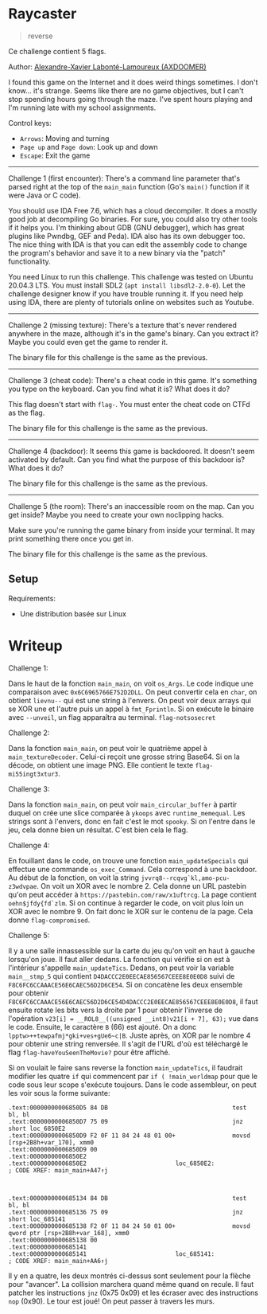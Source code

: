 # Raycaster

> reverse

Ce challenge contient 5 flags.

Author: [Alexandre-Xavier Labonté-Lamoureux (AXDOOMER)](https://github.com/axdoomer)

I found this game on the Internet and it does weird things sometimes. I don't know... it's strange. Seems like there are no game objectives, but I can't stop spending hours going through the maze. I've spent hours playing and I'm running late with my school assignments.

Control keys:
* `Arrows`: Moving and turning
* `Page up` and `Page down`: Look up and down
* `Escape`: Exit the game

--------------

Challenge 1 (first encounter): There's a command line parameter that's parsed right at the top of the `main_main` function (Go's `main()` function if it were Java or C code). 

You should use IDA Free 7.6, which has a cloud decompiler. It does a mostly good job at decompiling Go binaries. For sure, you could also try other tools if it helps you. I'm thinking about GDB (GNU debugger), which has great plugins like Pwndbg, GEF and Peda). IDA also has its own debugger too. The nice thing with IDA is that you can edit the assembly code to change the program's behavior and save it to a new binary via the "patch" functionality.

You need Linux to run this challenge. This challenge was tested on Ubuntu 20.04.3 LTS. You must install SDL2 (`apt install libsdl2-2.0-0`). Let the challenge designer know if you have trouble running it. If you need help using IDA, there are plenty of tutorials online on websites such as Youtube.

--------------

Challenge 2 (missing texture): There's a texture that's never rendered anywhere in the maze, although it's in the game's binary. Can you extract it? Maybe you could even get the game to render it.

The binary file for this challenge is the same as the previous. 

--------------

Challenge 3 (cheat code): There's a cheat code in this game. It's something you type on the keyboard. Can you find what it is? What does it do?

This flag doesn't start with `flag-`. You must enter the cheat code on CTFd as the flag.

The binary file for this challenge is the same as the previous. 

--------------

Challenge 4 (backdoor): It seems this game is backdoored. It doesn't seem activated by default. Can you find what the purpose of this backdoor is? What does it do?

The binary file for this challenge is the same as the previous. 

--------------

Challenge 5 (the room): There's an inaccessible room on the map. Can you get inside? Maybe you need to create your own noclipping hacks. 

Make sure you're running the game binary from inside your terminal. It may print something there once you get in.

The binary file for this challenge is the same as the previous. 

## Setup

Requirements:
- Une distribution basée sur Linux

# Writeup

Challenge 1:

Dans le haut de la fonction `main_main`, on voit `os_Args`. Le code indique une comparaison avec `0x6C6965766E752D2DLL`. On peut convertir cela en `char`, on obtient `lievnu--` qui est une string à l'envers. On peut voir deux arrays qui se XOR une et l'autre puis un appel à `fmt_Fprintln`. Si on exécute le binaire avec `--unveil`, un flag apparaîtra au terminal. `flag-notsosecret`

Challenge 2:

Dans la fonction `main_main`, on peut voir le quatrième appel à `main_textureDecoder`. Celui-ci reçoit une grosse string Base64. Si on la décode, on obtient une image PNG. Elle contient le texte `flag-mi55ingt3xtur3`. 

Challenge 3:

Dans la fonction `main_main`, on peut voir `main_circular_buffer` à partir duquel on crée une slice comparée à `ykoops` avec `runtime_memequal`. Les strings sont à l'envers, donc en fait c'est le mot `spooky`. Si on l'entre dans le jeu, cela donne bien un résultat. C'est bien cela le flag. 

Challenge 4:

En fouillant dans le code, on trouve une fonction `main_updateSpecials` qui effectue une commande `os_exec_Command`. Cela correspond à une backdoor. Au début de la fonction, on voit la string ``jvvrq8--rcqvg`kl,amo-pcu-z3wdvpae``. On voit un XOR avec le nombre 2. Cela donne un URL pastebin qu'on peut accéder à `https://pastebin.com/raw/x1uftrcg`. La page contient ``oehn$jfdy{fd`zlm``. Si on continue à regarder le code, on voit plus loin un XOR avec le nombre 9. On fait donc le XOR sur le contenu de la page. Cela donne `flag-compromised`. 

Challenge 5:

Il y a une salle innassessible sur la carte du jeu qu'on voit en haut à gauche lorsqu'on joue. Il faut aller dedans. La fonction qui vérifie si on est à l'intérieur s'appelle `main_updateTics`. Dedans, on peut voir la variable `main__stmp_5` qui contient `D4DACCC2E0EECAE856567CEEE8E0E0D8` suivi de `F8C6FC6CCAAACE56E6CAEC56D2D6CE54`. Si on concatène les deux ensemble pour obtenir `F8C6FC6CCAAACE56E6CAEC56D2D6CE54D4DACCC2E0EECAE856567CEEE8E0E0D8`, il faut ensuite rotate les bits vers la droite par 1 pour obtenir l'inverse de l'opération `v23[i] = __ROL8__((unsigned __int8)v21[i + 7], 63);` vue dans le code. Ensuite, le caractère `B` (66) est ajouté. On a donc `lpptw>++tewpafmj*gki+ves+gUe6~c|B`. Juste après, on XOR par le nombre 4 pour obtenir une string renversée. Il s'agit de l'URL d'où est téléchargé le flag `flag-haveYouSeenTheMovie?` pour être affiché. 

Si on voulait le faire sans reverse la fonction `main_updateTics`, il faudrait modifier les quatre `if` qui commencent par `if ( !main_worldmap` pour que le code sous leur scope s'exécute toujours. Dans le code assembleur, on peut les voir sous la forme suivante: 

```
.text:00000000006850D5 84 DB                                   test    bl, bl
.text:00000000006850D7 75 09                                   jnz     short loc_6850E2
.text:00000000006850D9 F2 0F 11 84 24 48 01 00+                movsd   [rsp+2B8h+var_170], xmm0
.text:00000000006850D9 00
.text:00000000006850E2
.text:00000000006850E2                         loc_6850E2:                             ; CODE XREF: main_main+A47↑j



.text:0000000000685134 84 DB                                   test    bl, bl
.text:0000000000685136 75 09                                   jnz     short loc_685141
.text:0000000000685138 F2 0F 11 84 24 50 01 00+                movsd   qword ptr [rsp+2B8h+var_168], xmm0
.text:0000000000685138 00
.text:0000000000685141
.text:0000000000685141                         loc_685141:                             ; CODE XREF: main_main+AA6↑j
```

Il y en a quatre, les deux montrés ci-dessus sont seulement pour la flèche pour "avancer". La collision marchera quand même quand on recule. Il faut patcher les instructions `jnz` (0x75 0x09) et les écraser avec des instructions `nop` (0x90). Le tour est joué! On peut passer à travers les murs.


